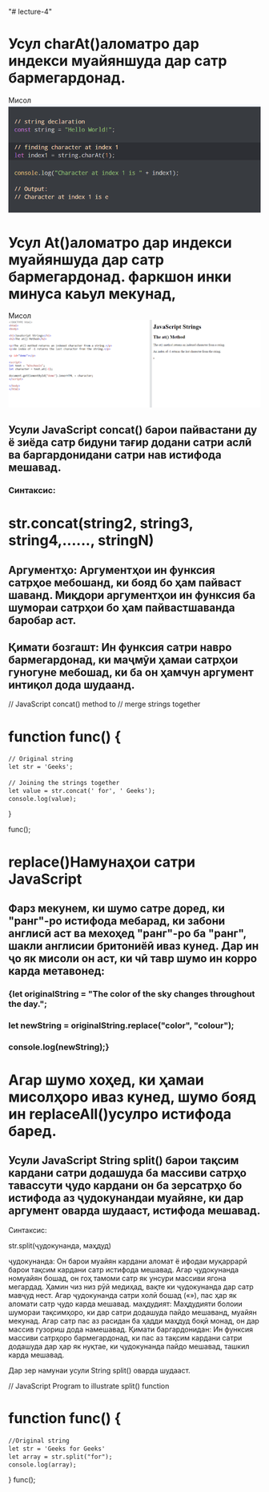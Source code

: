 "# lecture-4" 
# Усул charAt()аломатро дар индекси муайяншуда дар сатр бармегардонад.

Мисол
![Alt-текст](Screenshot%202023-11-23%20015134.png/ "charAt")
# Усул At()аломатро дар индекси муайяншуда дар сатр бармегардонад. фаркшон инки минуса каьул мекунад,
Мисол
![Alt-текст](Screenshot%202023-11-23%20020445.png/ "At")

## Усули JavaScript concat() барои пайвастани ду ё зиёда сатр бидуни тағир додани сатри аслӣ ва баргардонидани сатри нав истифода мешавад.

### Синтаксис:

# str.concat(string2, string3, string4,......, stringN)
## Аргументҳо: Аргументҳои ин функсия сатрҳое мебошанд, ки бояд бо ҳам пайваст шаванд. Миқдори аргументҳои ин функсия ба шумораи сатрҳои бо ҳам пайвастшаванда баробар аст.

## Қимати бозгашт: Ин функсия сатри навро бармегардонад, ки маҷмӯи ҳамаи сатрҳои гуногуне мебошад, ки ба он ҳамчун аргумент интиқол дода шудаанд.
// JavaScript concat() method to 
// merge strings together 
# function func() { 

	// Original string 
	let str = 'Geeks'; 

	// Joining the strings together 
	let value = str.concat(' for', ' Geeks'); 
	console.log(value); 
} 

func();

# replace()Намунаҳои сатри JavaScript
## Фарз мекунем, ки шумо сатре доред, ки "ранг"-ро истифода мебарад, ки забони англисӣ аст ва мехоҳед "ранг"-ро ба "ранг", шакли англисии бритониёӣ иваз кунед. Дар ин ҷо як мисоли он аст, ки чӣ тавр шумо ин корро карда метавонед:

### {let originalString = "The color of the sky changes throughout the day.";

 ### let newString = originalString.replace("color", "colour");

### console.log(newString);} 

# Агар шумо хоҳед, ки ҳамаи мисолҳоро иваз кунед, шумо бояд ин replaceAll()усулро истифода баред.


## Усули JavaScript String split() барои тақсим кардани сатри додашуда ба массиви сатрҳо тавассути ҷудо кардани он ба зерсатрҳо бо истифода аз ҷудокунандаи муайяне, ки дар аргумент оварда шудааст, истифода мешавад.

Синтаксис: 

str.split(ҷудокунанда, маҳдуд)

ҷудокунанда: Он барои муайян кардани аломат ё ифодаи муқаррарӣ барои тақсим кардани сатр истифода мешавад. Агар ҷудокунанда номуайян бошад, он гоҳ тамоми сатр як унсури массиви ягона мегардад. Ҳамин чиз низ рӯй медиҳад, вақте ки ҷудокунанда дар сатр мавҷуд нест. Агар ҷудокунанда сатри холӣ бошад («»), пас ҳар як аломати сатр ҷудо карда мешавад.
маҳдудият: Маҳдудияти болоии шумораи тақсимҳоро, ки дар сатри додашуда пайдо мешаванд, муайян мекунад. Агар сатр пас аз расидан ба ҳадди маҳдуд боқӣ монад, он дар массив гузориш дода намешавад.
Қимати баргардонидан: Ин функсия массиви сатрҳоро бармегардонад, ки пас аз тақсим кардани сатри додашуда дар ҳар як нуқтае, ки ҷудокунанда пайдо мешавад, ташкил карда мешавад.

Дар зер намунаи усули String split() оварда шудааст. 

// JavaScript Program to illustrate split() function 

 # function func() {
	//Original string 
	let str = 'Geeks for Geeks'
	let array = str.split("for");
	console.log(array);
}
func();
